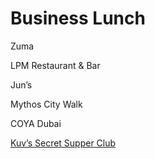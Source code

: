 # Business Lunch

Zuma

LPM Restaurant & Bar

Jun’s

Mythos City Walk

COYA Dubai

[Kuv’s Secret Supper Club](https://www.instagram.com/kuvsecretsuppers/)